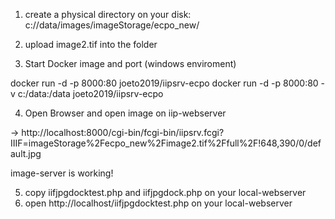 1. create a physical directory on your disk:
c://data/images/imageStorage/ecpo_new/

2. upload image2.tif into the folder

3. Start Docker image and port (windows enviroment)

docker run -d -p 8000:80 joeto2019/iipsrv-ecpo
docker run -d -p 8000:80 -v c:/data:/data joeto2019/iipsrv-ecpo

4. Open Browser and open image on iip-webserver

-> http://localhost:8000/cgi-bin/fcgi-bin/iipsrv.fcgi?IIIF=imageStorage%2Fecpo_new%2Fimage2.tif%2Ffull%2F!648,390/0/default.jpg

image-server is working!

5. copy iifjpgdocktest.php and iifjpgdock.php on your local-webserver
6. open http://localhost/iifjpgdocktest.php on your local-webserver

